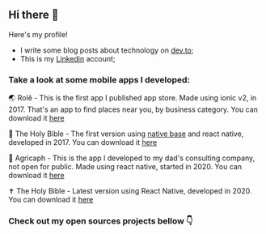 ## Hi there 👋

Here's my profile!

- I write some blog posts about technology on [dev.to](https://dev.to/stanley);
- This is my [Linkedin](https://www.linkedin.com/in/stanley-gomes) account;

### Take a look at some mobile apps I developed:

🌏 Rolê - This is the first app I published app store. Made using ionic v2, in 2017. That's an app to find places near you, by business category. You can download it [here](https://play.google.com/store/apps/details?id=com.ionicframework.keru847801)

🙏 The Holy Bible - The first version using [native base](https://nativebase.io) and react native, developed in 2017. You can download it [here](https://play.google.com/store/apps/details?id=com.stanley.theholybible)

🌿 Agricaph - This is the app I developed to my dad's consulting company, not open for public. Made using react native, started in 2020. You can download it [here](https://play.google.com/store/apps/details?id=com.agricaph.app)

✝️ The Holy Bible - Latest version using React Native, developed in 2020. You can download it [here](https://play.google.com/store/apps/details?id=com.abibliasagrada.app)

### Check out my open sources projects bellow 👇
